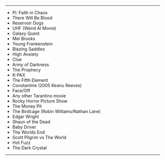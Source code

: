 - ---
- Pi: Faith in Chaos
- There Will Be Blood
- Reservoir Dogs
- UHF (Weird Al Movie)
- Galaxy Quest
- Mel Brooks
- Young Frankenstein
- Blazing Saddles
- High Anxiety
- Clue
- Army of Darkness
- The Prophecy
- K-PAX
- The Fifth Element
- Constantine (2005 Keanu Reeves)
- Face/Off
- Any other Tarantino movie
- Rocky Horror Picture Show
- The Money Pit
- The Birdcage (Robin Williams/Nathan Lane)
- Edgar Wright
- Shaun of the Dead
- Baby Driver
- The Worlds End
- Scott Pilgrim vs The World
- Hot Fuzz
- The Dark Crystal
---

